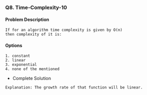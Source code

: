 ### Q8. Time-Complexity-10
#### Problem Description
```text
If for an algorithm time complexity is given by O(n) 
then complexity of it is:
```
#### Options
```text
1. constant
2. linear
3. exponential
4. none of the mentioned
```

* Complete Solution
```text
Explanation: The growth rate of that function will be linear.
```


